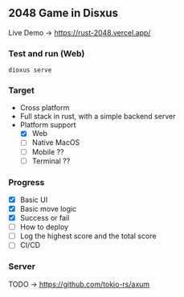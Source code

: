 ## 2048 Game in Disxus

Live Demo -> https://rust-2048.vercel.app/

### Test and run (Web)
```
dioxus serve
```

### Target

* Cross platform
* Full stack in rust, with a simple backend server
* Platform support
  - [x] Web
  - [ ] Native MacOS
  - [ ] Mobile ??
  - [ ] Terminal ??

### Progress

- [x] Basic UI
- [x] Basic move logic
- [x] Success or fail
- [ ] How to deploy
- [ ] Log the highest score and the total score
- [ ] CI/CD

### Server 

TODO -> https://github.com/tokio-rs/axum